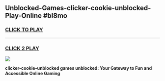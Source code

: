
## Unblocked-Games-clicker-cookie-unblocked-Play-Online #bl8mo
<h3>
<a href="https://news.freeplayer.one?title=clicker-cookie-unblocked&ref=3">CLICK TO PLAY</a></h3>
<hr>

<h3>
<a href="https://news.freeplayer.one?title=clicker-cookie-unblocked&ref=3">CLICK 2 PLAY</a>
  
</h3>

<a href="https://news.freeplayer.one?title=clicker-cookie-unblocked&ref=3"><img src="https://clearcache.store/games.png"></a>


**clicker-cookie-unblocked games unblocked: Your Gateway to Fun and Accessible Online Gaming**
